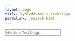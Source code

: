 ```yaml
---
layout: page
title: Vyhledávání v Techblogu
permalink: /search.html
---
```


<div id="search-container">
    <input type="text" id="search-input" placeholder="Hledej v Techblogu...">
    <ul id="results-container"></ul>
</div>

<script src="{{ site.baseurl }}/assets/simple-jekyll-search.min.js" type="text/javascript"></script>

<script>
    SimpleJekyllSearch({
    searchInput: document.getElementById('search-input'),
    resultsContainer: document.getElementById('results-container'),
    searchResultTemplate: '<div style="text-align: left !important;"><a href="{url}"><h1 style="text-align:left !important;">{title}</h1></a><span style="text-align:left !important;">{{ post.date | date: "%-e. %-m. %Y" }}</span></div>',
    json: '{{ site.baseurl }}/search.json'
    });
</script>